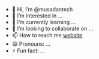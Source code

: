 - 👋 Hi, I’m @musadantech
- 👀 I’m interested in ...
- 🌱 I’m currently learning ...
- 💞️ I’m looking to collaborate on ...
- 📫 How to reach me [website](https://musadan.com/)
- 😄 Pronouns: ...
- ⚡ Fun fact: ...

<!---
musadantech/musadantech is a ✨ special ✨ repository because its `README.md` (this file) appears on your GitHub profile.
You can click the Preview link to take a look at your changes.
--->
